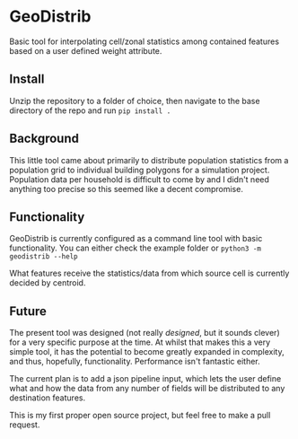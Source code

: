 # GeoDistrib
Basic tool for interpolating cell/zonal statistics among contained features based on a user defined weight attribute.

## Install
Unzip the repository to a folder of choice, then navigate to the base directory of the repo and run `pip install .`

## Background
This little tool came about primarily to distribute population statistics from a population grid to individual building polygons for a simulation project. Population data per household is difficult to come by and I didn't need anything too precise so this seemed like a decent compromise. 

## Functionality
GeoDistrib is currently configured as a command line tool with basic functionality. You can either check the example folder or `python3 -m geodistrib --help`

What features receive the statistics/data from which source cell is currently decided by centroid.

## Future
The present tool was designed (not really *designed*, but it sounds clever) for a very specific purpose at the time. At whilst that makes this a very simple tool, it has the potential to become greatly expanded in complexity, and thus, hopefully, functionality. Performance isn't fantastic either.

The current plan is to add a json pipeline input, which lets the user define what and how the data from any number of fields will be distributed to any destination features. 

This is my first proper open source project, but feel free to make a pull request.